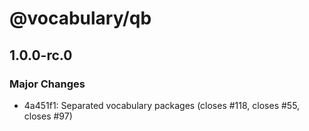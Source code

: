 # @vocabulary/qb

## 1.0.0-rc.0

### Major Changes

- 4a451f1: Separated vocabulary packages (closes #118, closes #55, closes #97)
